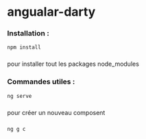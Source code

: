 # angualar-darty

### Installation :  
    npm install 
### 
pour installer tout les packages  node_modules

### Commandes utiles :
    ng serve
###
pour créer un nouveau composent 
###
    ng g c
###

 


